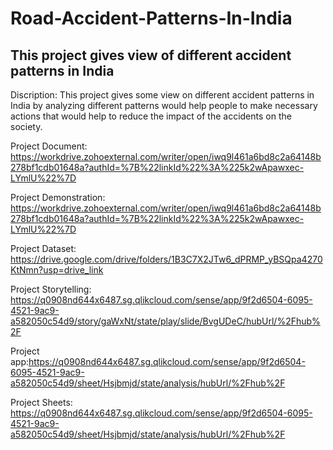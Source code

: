 # Road-Accident-Patterns-In-India
## This project gives view of different accident patterns in India
Discription: This project gives some view on different accident patterns in India by analyzing different patterns would help people to make necessary actions that would help to reduce the impact of the accidents on the society.

Project Document: https://workdrive.zohoexternal.com/writer/open/iwq9l461a6bd8c2a64148b278bf1cdb01648a?authId=%7B%22linkId%22%3A%225k2wApawxec-LYmlU%22%7D

Project Demonstration: https://workdrive.zohoexternal.com/writer/open/iwq9l461a6bd8c2a64148b278bf1cdb01648a?authId=%7B%22linkId%22%3A%225k2wApawxec-LYmlU%22%7D

Project Dataset: https://drive.google.com/drive/folders/1B3C7X2JTw6_dPRMP_yBSQpa4270KtNmn?usp=drive_link

Project Storytelling: https://q0908nd644x6487.sg.qlikcloud.com/sense/app/9f2d6504-6095-4521-9ac9-a582050c54d9/story/gaWxNt/state/play/slide/BvgUDeC/hubUrl/%2Fhub%2F

Project app:https://q0908nd644x6487.sg.qlikcloud.com/sense/app/9f2d6504-6095-4521-9ac9-a582050c54d9/sheet/Hsjbmjd/state/analysis/hubUrl/%2Fhub%2F

Project Sheets: https://q0908nd644x6487.sg.qlikcloud.com/sense/app/9f2d6504-6095-4521-9ac9-a582050c54d9/sheet/Hsjbmjd/state/analysis/hubUrl/%2Fhub%2F
